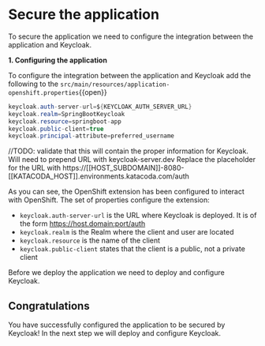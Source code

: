 # Secure the application

To secure the application we need to configure the integration between the application and Keycloak.

**1. Configuring the application**

To configure the integration between the application and Keycloak add the following to the `src/main/resources/application-openshift.properties`{{open}}

```java
keycloak.auth-server-url=${KEYCLOAK_AUTH_SERVER_URL}
keycloak.realm=SpringBootKeycloak
keycloak.resource=springboot-app
keycloak.public-client=true
keycloak.principal-attribute=preferred_username
```

//TODO: validate that this will contain the proper information for Keycloak. Will need to prepend URL with keycloak-server.dev
Replace the placeholder for the URL with https://[[HOST_SUBDOMAIN]]-8080-[[KATACODA_HOST]].environments.katacoda.com/auth

As you can see, the OpenShift extension has been configured to interact with OpenShift. The set of properties configure the extension:

* ``keycloak.auth-server-url`` is the URL where Keycloak is deployed. It is of the form https://host.domain:port/auth
* ``keycloak.realm`` is the Realm where the client and user are located
* ``keycloak.resource`` is the name of the client
* ``keycloak.public-client`` states that the client is a public, not a private client

Before we deploy the application we need to deploy and configure Keycloak.

## Congratulations

You have successfully configured the application to be secured by Keycloak! In the next step we will deploy and configure Keycloak.

